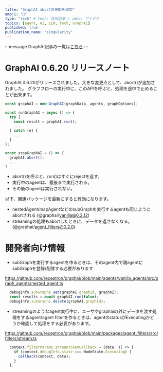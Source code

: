 ```yaml
---
title: "GraphAI abortの機能を追加"
emoji: "🤖"
type: "tech" # tech: 技術記事 / idea: アイデア
topics: [agent, AI, LLM, Tech, GraphAI]
published: true
publication_name: "singularity"
---
```


:::message
GraphAI記事の一覧は[こちら](https://zenn.dev/singularity/articles/graphai-index)
:::

# GraphAI 0.6.20 リリースノート

GraphAI 0.6.20がリリースされました。大きな変更点として、abort()が追加されました。
グラフフローの実行中に、このAPIを呼ぶと、処理を途中で止めることが出来ます。

```TypeScript
const graphAI = new GraphAI(graphData, agents, graphOptions);

const runGraphAI = async () => {
  try {
    const result = graphAI.run();
    ...
  } catch (e) {
    ...
  }
};

const stopGraphAI = () => {
  graphAI.abort();
  ...
}
```

- abort()を呼ぶと、run()はすぐにrejectを返す。
- 実行中のagentは、最後まで実行される。
- その後のagentは実行されない。

以下、関連パッケージを最新にすると有効になります。
- nestedAgent/mapAgentなどのsubGraphを実行するagentも同じようにabortされる (@graphai/vanilla@0.2.12)
- streamingの処理もabortしたときに、データを返さなくなる。 (@graphai/agent_filters@0.2.0)


# 開発者向け情報

- subGraphを実行するagentを作るときは、そのagent内で親agentにsubGraphを登録/削除する必要があります

https://github.com/receptron/graphai/blob/main/agents/vanilla_agents/src/graph_agents/nested_agent.ts

```TypeScript
  debugInfo.subGraphs.set(graphAI.graphId, graphAI);
  const results = await graphAI.run(false);
  debugInfo.subGraphs.delete(graphAI.graphId);

```

- streamingのようなagent実行中に、ユーザやgraphaiの外にデータを渡す処理をするagent/agent filterを作るときは、agentのstatusがExecutingかどうか確認して処理をする必要があります。

https://github.com/receptron/graphai/blob/main/packages/agent_filters/src/filters/stream.ts

```TypeScript
  context.filterParams.streamTokenCallback = (data: T) => {
    if (context.debugInfo.state === NodeState.Executing) {
      callback(context, data);
    }
  };
```